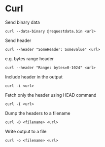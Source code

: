 Curl
===

Send binary data

`curl --data-binary @requestdata.bin <url>`

Send header

`curl --header "SomeHeader: Somevalue" <url>`

e.g. bytes range header

`curl --header "Range: bytes=0-1024" <url>`

Include header in the output

`curl -i <url>`

Fetch only the header using HEAD command

`curl -I <url>`

Dump the headers to a filename

`curl -D <filename> <url>`

Write output to a file

`curl -o <filename> <url>`
